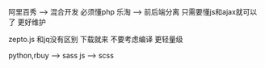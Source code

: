 
阿里百秀 --> 混合开发 必须懂php 
乐淘 --> 前后端分离 只需要懂js和ajax就可以了 更好维护

zepto.js 和jq没有区别 下载就来 不要考虑编译 更轻量级

python,rbuy --> sass
js --> scss